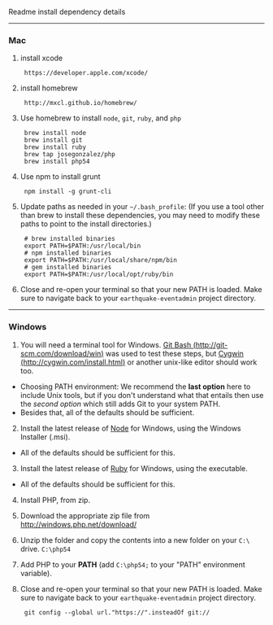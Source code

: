 Readme install dependency details

---
### Mac ###

1. install xcode

        https://developer.apple.com/xcode/

2. install homebrew

        http://mxcl.github.io/homebrew/

3. Use homebrew to install `node`, `git`, `ruby`, and `php`

        brew install node
        brew install git
        brew install ruby
        brew tap josegonzalez/php
        brew install php54

4. Use npm to install grunt

        npm install -g grunt-cli

5. Update paths as needed in your `~/.bash_profile`:
   (If you use a tool other than brew to install these dependencies, you may
   need to modify these paths to point to the install directories.)

        # brew installed binaries
        export PATH=$PATH:/usr/local/bin
        # npm installed binaries
        export PATH=$PATH:/usr/local/share/npm/bin
        # gem installed binaries
        export PATH=$PATH:/usr/local/opt/ruby/bin

5. Close and re-open your terminal so that your new PATH is loaded.
   Make sure to navigate back to your `earthquake-eventadmin` project directory.

---
### Windows ###

1. You will need a terminal tool for Windows.
   [Git Bash (http://git-scm.com/download/win)](http://git-scm.com/download/win)
   was used to test these steps, but
   [Cygwin (http://cygwin.com/install.html)](http://cygwin.com/install.html)
   or another unix-like editor should work too.

  - Choosing PATH environment: We recommend the __last option__ here to include
     Unix tools, but if you don't understand what that entails then use the
     _second option_ which still adds Git to your system PATH.
  - Besides that, all of the defaults should be sufficient.

2. Install the latest release of [Node][] for Windows, using the Windows
   Installer (.msi).

  - All of the defaults should be sufficient for this.

3. Install the latest release of [Ruby][] for Windows, using the executable.

  - All of the defaults should be sufficient for this.

4. Install PHP, from zip.
  1. Download the appropriate zip file from http://windows.php.net/download/
  2. Unzip the folder and copy the contents into a new folder on your `C:\`
     drive.
      `C:\php54`
  3. Add PHP to your **PATH** (add `C:\php54;` to your "PATH" environment
     variable).

5. Close and re-open your terminal so that your new PATH is loaded.
   Make sure to navigate back to your `earthquake-eventadmin` project directory.

        git config --global url."https://".insteadOf git://

[Node]: http://nodejs.org/download/
[Ruby]: http://rubyinstaller.org/
